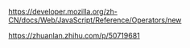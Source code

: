 https://developer.mozilla.org/zh-CN/docs/Web/JavaScript/Reference/Operators/new

https://zhuanlan.zhihu.com/p/50719681